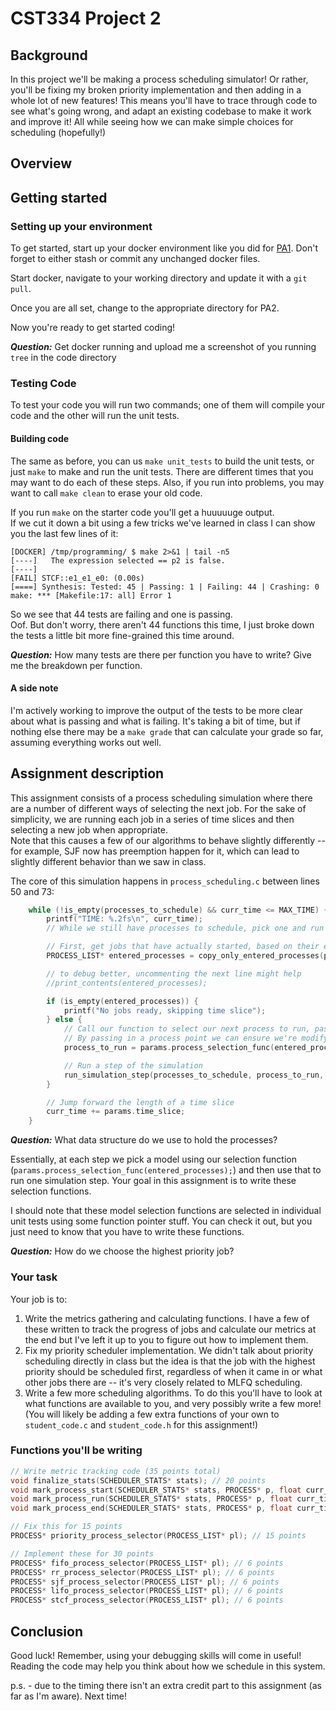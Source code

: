 # CST334 Project 2

## Background

In this project we'll be making a process scheduling simulator!
Or rather, you'll be fixing my broken priority implementation and then adding in a whole lot of new features!
This means you'll have to trace through code to see what's going wrong, and adapt an existing codebase to make it work and improve it!
All while seeing how we can make simple choices for scheduling (hopefully!)

## Overview

## Getting started

### Setting up your environment

To get started, start up your docker environment like you did for [PA1](../PA1).
Don't forget to either stash or commit any unchanged docker files.

Start docker, navigate to your working directory and update it with a `git pull`.

Once you are all set, change to the appropriate directory for PA2.

Now you're ready to get started coding!

***Question:*** Get docker running and upload me a screenshot of you running `tree` in the code directory 


### Testing Code

To test your code you will run two commands; one of them will compile your code and the other will run the unit tests.

#### Building code

The same as before, you can us `make unit_tests` to build the unit tests, or just `make` to make and run the unit tests.
There are different times that you may want to do each of these steps.
Also, if you run into problems, you may want to call `make clean` to erase your old code.

If you run `make` on the starter code you'll get a huuuuuge output.  
If we cut it down a bit using a few tricks we've learned in class I can show you the last few lines of it:

```shell
[DOCKER] /tmp/programming/ $ make 2>&1 | tail -n5
[----]   The expression selected == p2 is false.
[----]
[FAIL] STCF::e1_e1_e0: (0.00s)
[====] Synthesis: Tested: 45 | Passing: 1 | Failing: 44 | Crashing: 0
make: *** [Makefile:17: all] Error 1
```

So we see that 44 tests are failing and one is passing.  
Oof.
But don't worry, there aren't 44 functions this time, I just broke down the tests a little bit more fine-grained this time around.

***Question:*** How many tests are there per function you have to write?  Give me the breakdown per function. 

#### A side note
I'm actively working to improve the output of the tests to be more clear about what is passing and what is failing.
It's taking a bit of time, but if nothing else there may be a `make grade` that can calculate your grade so far, assuming everything works out well.


## Assignment description


This assignment consists of a process scheduling simulation where there are a number of different ways of selecting the next job.
For the sake of simplicity, we are running each job in a series of time slices and then selecting a new job when appropriate.  
Note that this causes a few of our algorithms to behave slightly differently -- for example, SJF now has preemption happen for it, which can lead to slightly different behavior than we saw in class.

The core of this simulation happens in `process_scheduling.c` between lines 50 and 73:

```c
    while (!is_empty(processes_to_schedule) && curr_time <= MAX_TIME) {
        printf("TIME: %.2fs\n", curr_time);
        // While we still have processes to schedule, pick one and run it

        // First, get jobs that have actually started, based on their entry time
        PROCESS_LIST* entered_processes = copy_only_entered_processes(processes_to_schedule, curr_time);

        // to debug better, uncommenting the next line might help
        //print_contents(entered_processes);

        if (is_empty(entered_processes)) {
            printf("No jobs ready, skipping time slice");
        } else {
            // Call our function to select our next process to run, passing in a process variable
            // By passing in a process point we can ensure we're modifying the existing process
            process_to_run = params.process_selection_func(entered_processes);

            // Run a step of the simulation
            run_simulation_step(processes_to_schedule, process_to_run, curr_time, stats, params.time_slice);
        }

        // Jump forward the length of a time slice
        curr_time += params.time_slice;
    }
```

***Question:*** What data structure do we use to hold the processes?

Essentially, at each step we pick a model using our selection function (`params.process_selection_func(entered_processes);`) and then use that to run one simulation step.
Your goal in this assignment is to write these selection functions.

I should note that these model selection functions are selected in individual unit tests using some function pointer stuff.
You can check it out, but you just need to know that you have to write these functions.

***Question:*** How do we choose the highest priority job?


### Your task

Your job is to:
1. Write the metrics gathering and calculating functions.  I have a few of these written to track the progress of jobs and calculate our metrics at the end but I've left it up to you to figure out how to implement them.
2. Fix my priority scheduler implementation.  We didn't talk about priority scheduling directly in class but the idea is that the job with the highest priority should be scheduled first, regardless of when it came in or what other jobs there are -- it's very closely related to MLFQ scheduling.
3. Write a few more scheduling algorithms.  To do this you'll have to look at what functions are available to you, and very possibly write a few more!  (You will likely be adding a few extra functions of your own to `student_code.c` and `student_code.h` for this assignment!)

### Functions you'll be writing

```c
// Write metric tracking code (35 points total)
void finalize_stats(SCHEDULER_STATS* stats); // 20 points
void mark_process_start(SCHEDULER_STATS* stats, PROCESS* p, float curr_time, float time_slice); // 5 points
void mark_process_run(SCHEDULER_STATS* stats, PROCESS* p, float curr_time, float time_slice); // 5 points
void mark_process_end(SCHEDULER_STATS* stats, PROCESS* p, float curr_time, float time_slice); // 5 points

// Fix this for 15 points
PROCESS* priority_process_selector(PROCESS_LIST* pl); // 15 points

// Implement these for 30 points
PROCESS* fifo_process_selector(PROCESS_LIST* pl); // 6 points
PROCESS* rr_process_selector(PROCESS_LIST* pl); // 6 points
PROCESS* sjf_process_selector(PROCESS_LIST* pl); // 6 points
PROCESS* lifo_process_selector(PROCESS_LIST* pl); // 6 points
PROCESS* stcf_process_selector(PROCESS_LIST* pl); // 6 points
```


## Conclusion

Good luck!
Remember, using your debugging skills will come in useful!  
Reading the code may help you think about how we schedule in this system.

p.s. - due to the timing there isn't an extra credit part to this assignment (as far as I'm aware).  Next time!

